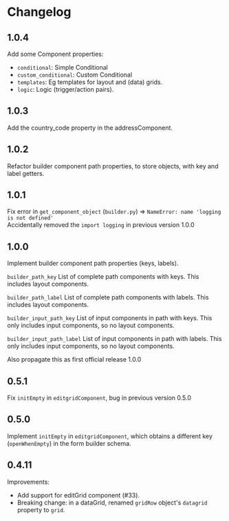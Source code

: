 # Changelog

## 1.0.4

Add some Component properties:
- `conditional`: Simple Conditional
- `custom_conditional`: Custom Conditional
- `templates`: Eg templates for layout and (data) grids.
- `logic`: Logic (trigger/action pairs).

## 1.0.3

Add the country_code property in the addressComponent.

## 1.0.2

Refactor builder component path properties, to store objects, with key and label getters.

## 1.0.1

Fix error in `get_component_object` (`builder.py`) => `NameError: name 'logging is not defined'`\
Accidentally removed the `import logging` in previous version 1.0.0

## 1.0.0

Implement builder component path properties (keys, labels).

`builder_path_key`
List of complete path components with keys. This includes layout components.

`builder_path_label`
List of complete path components with labels. This includes layout components.

`builder_input_path_key`
List of input components in path with keys. This only includes input components, so no layout components.

`builder_input_path_label`
List of input components in path with labels. This only includes input components, so no layout components.

Also propagate this as first official release 1.0.0

## 0.5.1

Fix `initEmpty` in `editgridComponent`, bug in previous version 0.5.0

## 0.5.0

Implement `initEmpty` in `editgridComponent`, which obtains a different key (`openWhenEmpty`) in the form builder schema.

## 0.4.11

Improvements:
- Add support for editGrid component (#33).
- Breaking change: in a dataGrid, renamed `gridRow` object's `datagrid` property to `grid`.
